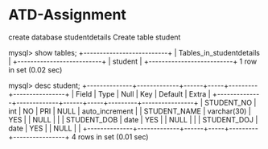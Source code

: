 # ATD-Assignment

create database studentdetails
Create table student

mysql> show tables;
+--------------------------+
| Tables_in_studentdetails |
+--------------------------+
| student                  |
+--------------------------+
1 row in set (0.02 sec)

mysql> desc student;
+--------------+-------------+------+-----+---------+----------------+
| Field        | Type        | Null | Key | Default | Extra          |
+--------------+-------------+------+-----+---------+----------------+
| STUDENT_NO   | int         | NO   | PRI | NULL    | auto_increment |
| STUDENT_NAME | varchar(30) | YES  |     | NULL    |                |
| STUDENT_DOB  | date        | YES  |     | NULL    |                |
| STUDENT_DOJ  | date        | YES  |     | NULL    |                |
+--------------+-------------+------+-----+---------+----------------+
4 rows in set (0.01 sec)
